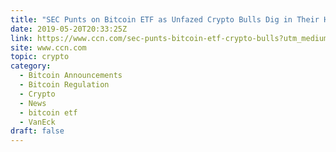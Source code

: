 ```yaml
---
title: "SEC Punts on Bitcoin ETF as Unfazed Crypto Bulls Dig in Their Heels"
date: 2019-05-20T20:33:25Z
link: https://www.ccn.com/sec-punts-bitcoin-etf-crypto-bulls?utm_medium=RSS&utm_source=hune
site: www.ccn.com
topic: crypto
category:
  - Bitcoin Announcements
  - Bitcoin Regulation
  - Crypto
  - News
  - bitcoin etf
  - VanEck
draft: false
---
```


